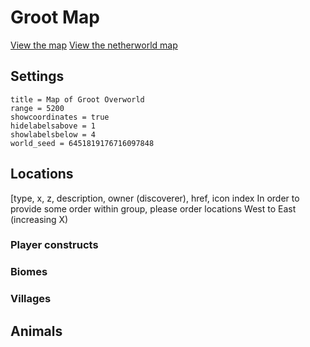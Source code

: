 # Groot Map #

[View the map][grootmap]
[View the netherworld map][grootnethermap]

## Settings ##

```
title = Map of Groot Overworld
range = 5200
showcoordinates = true
hidelabelsabove = 1
showlabelsbelow = 4
world_seed = 6451819176716097848
```

## Locations ##
[type, x, z, description, owner (discoverer), href, icon index
In order to provide some order within group, please order locations West to East (increasing X)

### Player constructs ###


### Biomes ###


### Villages ###


## Animals ###



[grootmap]: <https://71a6d35cb5b47bf734e8f62f06cdded5ab2489c1.googledrive.com/host/0B35KCzsTLKY1dTJreWVWdzNNa28/index.html?googlesrc=0B-v0KuPumJDLWHFTWUJmSTFTX0E&oceangooglesrc=0B-v0KuPumJDLT09PZkVRd2ttWFU> "Death Valley Minecraft Explorer's Map"
[grootnethermap]: <https://71a6d35cb5b47bf734e8f62f06cdded5ab2489c1.googledrive.com/host/0B35KCzsTLKY1dTJreWVWdzNNa28/index.html?googlesrc=0B-v0KuPumJDLQTdnT182bE9oWW8> "Death Valley Netherworld Minecraft Explorer's Map"
